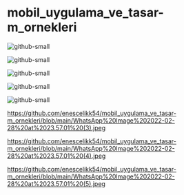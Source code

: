 # mobil_uygulama_ve_tasar-m_ornekleri


![github-small](https://github.com/enescelikk54/mobil_uygulama_ve_tasar-m_ornekleri/blob/main/WhatsApp%20Image%202022-02-28%20at%2023.57.01%20(1).jpeg)

![github-small](https://github.com/enescelikk54/mobil_uygulama_ve_tasar-m_ornekleri/blob/main/WhatsApp%20Image%202022-02-28%20at%2023.57.01.jpeg)






![github-small](https://github.com/enescelikk54/mobil_uygulama_ve_tasar-m_ornekleri/blob/main/WhatsApp%20Image%202022-02-28%20at%2023.57.01%20(3).jpeg)



![github-small](https://github.com/enescelikk54/mobil_uygulama_ve_tasar-m_ornekleri/blob/main/WhatsApp%20Image%202022-02-28%20at%2023.57.01%20(4).jpeg)

![github-small](https://github.com/enescelikk54/mobil_uygulama_ve_tasar-m_ornekleri/blob/main/WhatsApp%20Image%202022-02-28%20at%2023.57.01%20(5).jpeg)















https://github.com/enescelikk54/mobil_uygulama_ve_tasar-m_ornekleri/blob/main/WhatsApp%20Image%202022-02-28%20at%2023.57.01%20(3).jpeg



https://github.com/enescelikk54/mobil_uygulama_ve_tasar-m_ornekleri/blob/main/WhatsApp%20Image%202022-02-28%20at%2023.57.01%20(4).jpeg


https://github.com/enescelikk54/mobil_uygulama_ve_tasar-m_ornekleri/blob/main/WhatsApp%20Image%202022-02-28%20at%2023.57.01%20(5).jpeg
